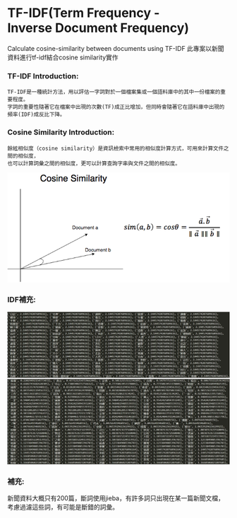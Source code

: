 # TF-IDF(Term Frequency - Inverse Document Frequency)
Calculate cosine-similarity between documents using TF-IDF
此專案以新聞資料進行tf-idf結合cosine similarity實作
### TF-IDF Introduction:
```
TF-IDF是一種統計方法，用以評估一字詞對於一個檔案集或一個語料庫中的其中一份檔案的重要程度。
字詞的重要性隨著它在檔案中出現的次數(TF)成正比增加，但同時會隨著它在語料庫中出現的頻率(IDF)成反比下降。
```

### Cosine Similarity Introduction:
```
餘絃相似度（cosine similarity）是資訊檢索中常用的相似度計算方式，可用來計算文件之間的相似度，
也可以計算詞彙之間的相似度，更可以計算查詢字串與文件之間的相似度。
```
![image](https://github.com/Larix/TF-IDF_Tutorial/blob/master/img/cosine.jpg)

### IDF補充:

![image](https://github.com/Larix/TF-IDF_Tutorial/blob/master/img/idf_high.jpg)
![image](https://github.com/Larix/TF-IDF_Tutorial/blob/master/img/idf_low.jpg)

### 補充:
新聞資料大概只有200篇，斷詞使用jieba，有許多詞只出現在某一篇新聞文檔，考慮過濾這些詞，有可能是斷錯的詞彙。
